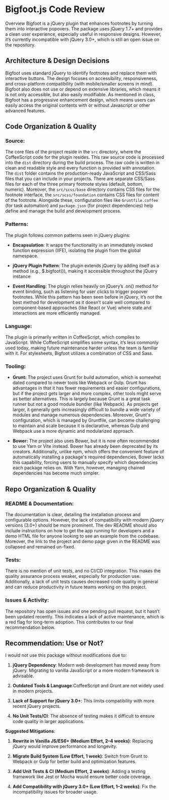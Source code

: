 # Bigfoot.js Code Review

Overview
Bigfoot is a jQuery plugin that enhances footnotes by turning them into interactive popovers. The package uses jQuery 1.7+ and provides a clean user experience, especially useful in responsive designs. However, it’s currently incompatible with jQuery 3.0+, which is still an open issue on the repository.

## Architecture & Design Decisions

Bigfoot uses standard jQuery to identify footnotes and replace them with interactive buttons. The design focuses on accessibility, responsiveness, and cross-platform compatibility (with mobile/smaller screens in mind). Bigfoot also does not use or depend on extensive libraries, which means it is not only accessible, but also easily modifiable. As mentioned in class, Bigfoot has a progressive enhancement design, which means users can easily access the original contents with or without Javascript or other advanced features.

## Code Organization & Quality

### Source:

The core files of the project reside in the `src` directory, where the CoffeeScript code for the plugin resides. This raw source code is processed into the `dist` directory during the build process. The raw code is written in clean and readable style and every function is provided with annotation. The `dist` folder contains the production-ready JavaScript and CSS/Sass files that you can include in your projects. There are separate CSS/Sass files for each of the three primary footnote styles (default, bottom, numeric). Moreover, the `src/scss/base` directory contains CSS files for the footnote interface, the `src/scss/foundation` contains CSS files for content of the footnote. Alongside these, configuration files like `Gruntfile.coffee` (for task automation) and `package.json` (for project dependencies) help define and manage the build and development process.

### Patterns:

The plugin follows common patterns seen in jQuery plugins:

- **Encapsulation**: It wraps the functionality in an immediately invoked function expression (IIFE), isolating the plugin from the global namespace.

- **jQuery Plugin Pattern**: The plugin extends jQuery by adding itself as a method (e.g., $.bigfoot()), making it accessible throughout the jQuery instance

- **Event Handling**: The plugin relies heavily on jQuery’s .on() method for event binding, such as listening for user clicks to trigger popover footnotes. While this pattern has been seen before in jQuery, it’s not the best method for development as it doesn’t scale well compared to component-based approaches (like React or Vue) where state and interactions are more efficiently managed.

### Language:

The plugin is primarily written in CoffeeScript, which compiles to JavaScript. While CoffeeScript simplifies some syntax, it’s less commonly used today, making future maintenance harder unless the team is familiar with it. For stylesheets, Bigfoot utilizes a combination of CSS and Sass.

### Tooling:

- **Grunt:** The project uses Grunt for build automation, which is somewhat dated compared to newer tools like Webpack or Gulp. Grunt has advantages in that it has fewer requirements and easier configurations, but if the project gets larger and more complex, other tools might serve as better alternatives. This is largely because Grunt is a great task runner but not a good module bundler (like Webpack). As projects get larger, it generally gets increasingly difficult to bundle a wide variety of modules and manage numerous dependencies. Moreover, Grunt's configuration, which is managed by Gruntfile, can become challenging to maintain and scale because it is declarative, whereas Gulp and Webpack use a more dynamic and modularized approach.

- **Bower:** The project also uses Bower, but it is now often recommended to use Yarn or Vite instead. Bower has already been deprecated by its creators. Additionally, unlike npm, which offers the convenient feature of automatically installing a package's required dependencies, Bower lacks this capability, forcing users to manually specify which dependencies each package relies on. With Yarn, however, managing chained dependencies has become much simpler.

## Repo Organization & Quality

### README & Documentation:

The documentation is clear, detailing the installation process and configurable options. However, the lack of compatibility with modern jQuery versions (3.0+) should be more prominent. The dev README should also include instructions on how to get the app running for developers and a demo HTML file for anyone looking to see an example from the codebase. Moreover, the link to the project and demo page given in the README was collapsed and remained un-fixed.

### Tests:

There is no mention of unit tests, and no CI/CD integration. This makes the quality assurance process weaker, especially for production use. Additionally, a lack of unit tests causes decreased code quality in general and can reduce productivity in future teams working on this project.

### Issues & Activity:

The repository has open issues and one pending pull request, but it hasn’t been updated recently. This indicates a lack of active maintenance, which is a red flag for long-term adoption. This contributes to our final recommendation below.

## Recommendation: Use or Not?

I would not use this package without modifications due to:

1. **jQuery Dependency**: Modern web development has moved away from jQuery. Migrating to vanilla JavaScript or a more modern framework is advisable.

2. **Outdated Tools & Language**:CoffeeScript and Grunt are not widely used in modern projects.

3. **Lack of Support for jQuery 3.0+**: This limits compatibility with more recent jQuery projects.

4. **No Unit Tests/CI**: The absence of testing makes it difficult to ensure code quality in larger applications.

**Suggested Mitigations**:

1. **Rewrite in Vanilla JS/ES6+ (Medium Effort, 2–4 weeks)**: Replacing jQuery would improve performance and longevity.

2. **Migrate Build System (Low Effort, 1 week)**: Switch from Grunt to Webpack or Gulp for better build and optimization features.

3. **Add Unit Tests & CI (Medium Effort, 2 weeks)**: Adding a testing framework like Jest or Mocha would ensure better code coverage.

4. **Add Compatibility with jQuery 3.0+ (Low Effort, 1–2 weeks)**: Fix the incompatibility issues for broader usage.
